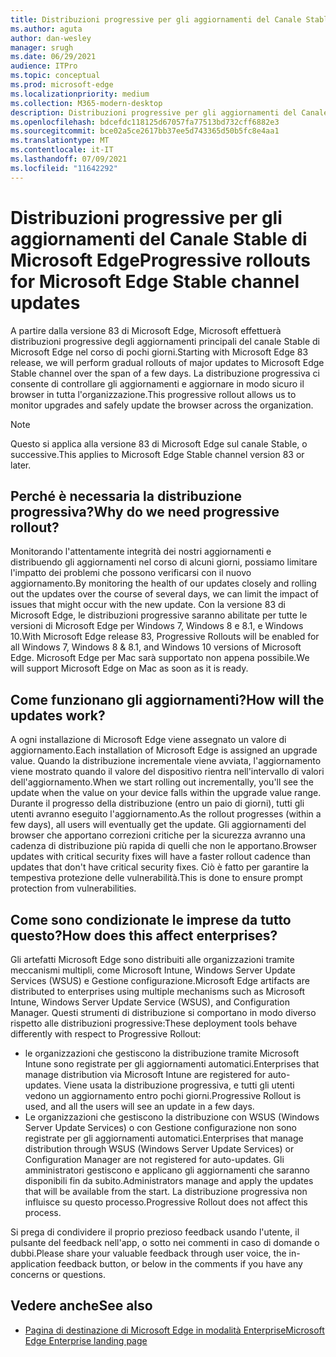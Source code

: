 ```yaml
---
title: Distribuzioni progressive per gli aggiornamenti del Canale Stable di Microsoft Edge
ms.author: aguta
author: dan-wesley
manager: srugh
ms.date: 06/29/2021
audience: ITPro
ms.topic: conceptual
ms.prod: microsoft-edge
ms.localizationpriority: medium
ms.collection: M365-modern-desktop
description: Distribuzioni progressive per gli aggiornamenti del Canale Stable di Microsoft Edge
ms.openlocfilehash: bdcefdc118125d67057fa77513bd732cff6882e3
ms.sourcegitcommit: bce02a5ce2617bb37ee5d743365d50b5fc8e4aa1
ms.translationtype: MT
ms.contentlocale: it-IT
ms.lasthandoff: 07/09/2021
ms.locfileid: "11642292"
---
```

# <a name="progressive-rollouts-for-microsoft-edge-stable-channel-updates"></a><span data-ttu-id="2079b-103">Distribuzioni progressive per gli aggiornamenti del Canale Stable di Microsoft Edge</span><span class="sxs-lookup"><span data-stu-id="2079b-103">Progressive rollouts for Microsoft Edge Stable channel updates</span></span>

<span data-ttu-id="2079b-104">A partire dalla versione 83 di Microsoft Edge, Microsoft effettuerà distribuzioni progressive degli aggiornamenti principali del canale Stable di Microsoft Edge nel corso di pochi giorni.</span><span class="sxs-lookup"><span data-stu-id="2079b-104">Starting with Microsoft Edge 83 release, we will perform gradual rollouts of major updates to Microsoft Edge Stable channel over the span of a few days.</span></span> <span data-ttu-id="2079b-105">La distribuzione progressiva ci consente di controllare gli aggiornamenti e aggiornare in modo sicuro il browser in tutta l'organizzazione.</span><span class="sxs-lookup"><span data-stu-id="2079b-105">This progressive rollout allows us to monitor upgrades and safely update the browser across the organization.</span></span>

> [!NOTE]
> <span data-ttu-id="2079b-106">Questo si applica alla versione 83 di Microsoft Edge sul canale Stable, o successive.</span><span class="sxs-lookup"><span data-stu-id="2079b-106">This applies to Microsoft Edge Stable channel version 83 or later.</span></span>

## <a name="why-do-we-need-progressive-rollout"></a><span data-ttu-id="2079b-107">Perché è necessaria la distribuzione progressiva?</span><span class="sxs-lookup"><span data-stu-id="2079b-107">Why do we need progressive rollout?</span></span>

<span data-ttu-id="2079b-108">Monitorando l'attentamente integrità dei nostri aggiornamenti e distribuendo gli aggiornamenti nel corso di alcuni giorni, possiamo limitare l'impatto dei problemi che possono verificarsi con il nuovo aggiornamento.</span><span class="sxs-lookup"><span data-stu-id="2079b-108">By monitoring the health of our updates closely and rolling out the updates over the course of several days, we can limit the impact of issues that might occur with the new update.</span></span> <span data-ttu-id="2079b-109">Con la versione 83 di Microsoft Edge, le distribuzioni progressive saranno abilitate per tutte le versioni di Microsoft Edge per Windows 7, Windows 8 e 8.1, e Windows 10.</span><span class="sxs-lookup"><span data-stu-id="2079b-109">With Microsoft Edge release 83, Progressive Rollouts will be enabled for all Windows 7, Windows 8 & 8.1, and Windows 10 versions of Microsoft Edge.</span></span> <span data-ttu-id="2079b-110">Microsoft Edge per Mac sarà supportato non appena possibile.</span><span class="sxs-lookup"><span data-stu-id="2079b-110">We will support Microsoft Edge on Mac as soon as it is ready.</span></span>

## <a name="how-will-the-updates-work"></a><span data-ttu-id="2079b-111">Come funzionano gli aggiornamenti?</span><span class="sxs-lookup"><span data-stu-id="2079b-111">How will the updates work?</span></span>

<span data-ttu-id="2079b-112">A ogni installazione di Microsoft Edge viene assegnato un valore di aggiornamento.</span><span class="sxs-lookup"><span data-stu-id="2079b-112">Each installation of Microsoft Edge is assigned an upgrade value.</span></span> <span data-ttu-id="2079b-113">Quando la distribuzione incrementale viene avviata, l'aggiornamento viene mostrato quando il valore del dispositivo rientra nell'intervallo di valori dell'aggiornamento.</span><span class="sxs-lookup"><span data-stu-id="2079b-113">When we start rolling out incrementally, you'll see the update when the value on your device falls within the upgrade value range.</span></span> <span data-ttu-id="2079b-114">Durante il progresso della distribuzione (entro un paio di giorni), tutti gli utenti avranno eseguito l'aggiornamento.</span><span class="sxs-lookup"><span data-stu-id="2079b-114">As the rollout progresses (within a few days), all users will eventually get the update.</span></span> <span data-ttu-id="2079b-115">Gli aggiornamenti del browser che apportano correzioni critiche per la sicurezza avranno una cadenza di distribuzione più rapida di quelli che non le apportano.</span><span class="sxs-lookup"><span data-stu-id="2079b-115">Browser updates with critical security fixes will have a faster rollout cadence than updates that don't have critical security fixes.</span></span> <span data-ttu-id="2079b-116">Ciò è fatto per garantire la tempestiva protezione delle vulnerabilità.</span><span class="sxs-lookup"><span data-stu-id="2079b-116">This is done to ensure prompt protection from vulnerabilities.</span></span>

## <a name="how-does-this-affect-enterprises"></a><span data-ttu-id="2079b-117">Come sono condizionate le imprese da tutto questo?</span><span class="sxs-lookup"><span data-stu-id="2079b-117">How does this affect enterprises?</span></span>

<span data-ttu-id="2079b-118">Gli artefatti Microsoft Edge sono distribuiti alle organizzazioni tramite meccanismi multipli, come Microsoft Intune, Windows Server Update Services (WSUS) e Gestione configurazione.</span><span class="sxs-lookup"><span data-stu-id="2079b-118">Microsoft Edge artifacts are distributed to enterprises using multiple mechanisms such as Microsoft Intune, Windows Server Update Service (WSUS), and Configuration Manager.</span></span> <span data-ttu-id="2079b-119">Questi strumenti di distribuzione si comportano in modo diverso rispetto alle distribuzioni progressive:</span><span class="sxs-lookup"><span data-stu-id="2079b-119">These deployment tools behave differently with respect to Progressive Rollout:</span></span>

- <span data-ttu-id="2079b-120">le organizzazioni che gestiscono la distribuzione tramite Microsoft Intune sono registrate per gli aggiornamenti automatici.</span><span class="sxs-lookup"><span data-stu-id="2079b-120">Enterprises that manage distribution via Microsoft Intune are registered for auto-updates.</span></span> <span data-ttu-id="2079b-121">Viene usata la distribuzione progressiva, e tutti gli utenti vedono un aggiornamento entro pochi giorni.</span><span class="sxs-lookup"><span data-stu-id="2079b-121">Progressive Rollout is used, and all the users will see an update in a few days.</span></span>
- <span data-ttu-id="2079b-122">Le organizzazioni che gestiscono la distribuzione con WSUS (Windows Server Update Services) o con Gestione configurazione non sono registrate per gli aggiornamenti automatici.</span><span class="sxs-lookup"><span data-stu-id="2079b-122">Enterprises that manage distribution through WSUS (Windows Server Update Services) or Configuration Manager are not registered for auto-updates.</span></span> <span data-ttu-id="2079b-123">Gli amministratori gestiscono e applicano gli aggiornamenti che saranno disponibili fin da subito.</span><span class="sxs-lookup"><span data-stu-id="2079b-123">Administrators manage and apply the updates that will be available from the start.</span></span> <span data-ttu-id="2079b-124">La distribuzione progressiva non influisce su questo processo.</span><span class="sxs-lookup"><span data-stu-id="2079b-124">Progressive Rollout does not affect this process.</span></span>

<span data-ttu-id="2079b-125">Si prega di condividere il proprio prezioso feedback usando l'utente, il pulsante del feedback nell'app, o sotto nei commenti in caso di domande o dubbi.</span><span class="sxs-lookup"><span data-stu-id="2079b-125">Please share your valuable feedback through user voice, the in-application feedback button, or below in the comments if you have any concerns or questions.</span></span>

## <a name="see-also"></a><span data-ttu-id="2079b-126">Vedere anche</span><span class="sxs-lookup"><span data-stu-id="2079b-126">See also</span></span>

- [<span data-ttu-id="2079b-127">Pagina di destinazione di Microsoft Edge in modalità Enterprise</span><span class="sxs-lookup"><span data-stu-id="2079b-127">Microsoft Edge Enterprise landing page</span></span>](https://aka.ms/EdgeEnterprise)
